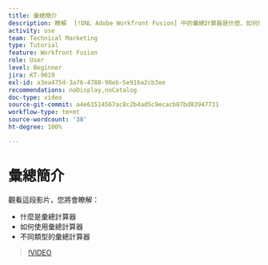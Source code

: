 ```yaml
---
title: 彙總簡介
description: 瞭解  [!DNL Adobe Workfront Fusion] 中的彙總計算器是什麼、如何使用以及其不同類型。
activity: use
team: Technical Marketing
type: Tutorial
feature: Workfront Fusion
role: User
level: Beginner
jira: KT-9019
exl-id: a3ea475d-3a76-4788-98eb-5e916a2cb3ee
recommendations: noDisplay,noCatalog
doc-type: video
source-git-commit: a4e61514567ac8c2b4ad5c9ecacb87bd83947731
workflow-type: tm+mt
source-wordcount: '38'
ht-degree: 100%

---
```


# 彙總簡介

觀看這段影片，您將會瞭解：

* 什麼是彙總計算器
* 如何使用彙總計算器
* 不同類型的彙總計算器

>[!VIDEO](https://video.tv.adobe.com/v/335279/?quality=12&learn=on)
